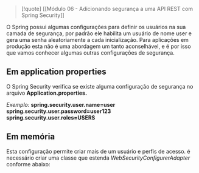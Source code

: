 
> [!quote] [[Módulo 06 - Adicionando segurança a uma API REST com Spring Security]]

O Spring possui algumas configurações para definir os usuários na sua camada de segurança, por padrão ele habilita um usuário de nome user e gera uma senha aleatoriamente a cada inicialização. Para aplicações em produção esta não é uma abordagem um tanto aconselhável, e é por isso que vamos conhecer algumas outras configurações de segurança.

## Em application properties

O Spring Security verifica se existe alguma configuração de segurança no arquivo **Application.properties.**

_Exemplo:_
**spring.security.user.name=user**
**spring.security.user.password=user123**
**spring.security.user.roles=USERS**

## Em memória

Esta configuração permite criar mais de um usuário e perfis de acesso.
é necessário criar uma classe que estenda _WebSecurityConfigurerAdapter_ conforme abaixo:


